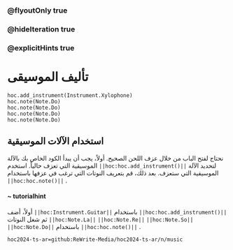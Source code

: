 ### @flyoutOnly true
### @hideIteration true
### @explicitHints true

# تأليف الموسيقى

```python-template
hoc.add_instrument(Instrument.Xylophone)
hoc.note(Note.Do)
hoc.note(Note.Do) 
hoc.note(Note.Do)
hoc.note(Note.Do)     
```

## استخدام الآلات الموسيقية
نحتاج لفتح الباب من خلال عزف اللحن الصحيح. أولاً، يجب أن يبدأ الكود الخاص بك بالآلة الموسيقية التي تعزف حالياً. استخدم ``||hoc:hoc.add_instrument()||`` لتحديد الآلة الموسيقية التي ستعزف. بعد ذلك، قم بتعريف النوتات التي ترغب في عزفها باستخدام ``||hoc:hoc.note()||`` .

#### ~ tutorialhint
أولاً، أضف ``||hoc:Instrument.Guitar||`` باستخدام ``||hoc:hoc.add_instrument()||`` ثم شغل النوتات ``||hoc:Note.La||`` ``||hoc:Note.Re||`` ``||hoc:Note.So||`` ``||hoc:Note.Do||`` باستخدام ``||hoc:hoc.note()||`` .


```package
hoc2024-ts-ar=github:ReWrite-Media/hoc2024-ts-ar/n/music
```